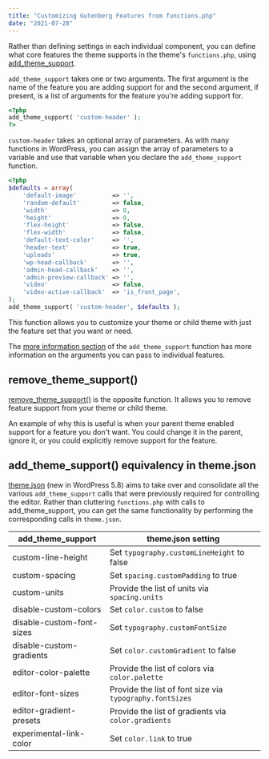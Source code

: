 ```yaml
---
title: "Customizing Gutenberg Features from functions.php"
date: "2021-07-28"
---
```


Rather than defining settings in each individual component, you can define what core features the theme supports in the theme's `functions.php`, using [add\_theme\_support](https://developer.wordpress.org/reference/functions/add_theme_support/).

`add_theme_support` takes one or two arguments. The first argument is the name of the feature you are adding support for and the second argument, if present, is a list of arguments for the feature you're adding support for.

```php
<?php
add_theme_support( 'custom-header' );
?>
```

`custom-header` takes an optional array of parameters. As with many functions in WordPress, you can assign the array of parameters to a variable and use that variable when you declare the `add_theme_support` function.

```php
<?php
$defaults = array(
    'default-image'          => '',
    'random-default'         => false,
    'width'                  => 0,
    'height'                 => 0,
    'flex-height'            => false,
    'flex-width'             => false,
    'default-text-color'     => '',
    'header-text'            => true,
    'uploads'                => true,
    'wp-head-callback'       => '',
    'admin-head-callback'    => '',
    'admin-preview-callback' => '',
    'video'                  => false,
    'video-active-callback'  => 'is_front_page',
);
add_theme_support( 'custom-header', $defaults );
```

This function allows you to customize your theme or child theme with just the feature set that you want or need.

The [more information section](https://developer.wordpress.org/reference/functions/add_theme_support/#more-information) of the `add_theme_support` function has more information on the arguments you can pass to individual features.

## remove\_theme\_support()

[remove\_theme\_support()](https://developer.wordpress.org/reference/functions/remove_theme_support/) is the opposite function. It allows you to remove feature support from your theme or child theme.

An example of why this is useful is when your parent theme enabled support for a feature you don't want. You could change it in the parent, ignore it, or you could explicitly remove support for the feature.

## add\_theme\_support() equivalency in theme.json

[theme.json](https://developer.wordpress.org/block-editor/how-to-guides/themes/theme-json/) (new in WordPress 5.8) aims to take over and consolidate all the various `add_theme_support` calls that were previously required for controlling the editor. Rather than cluttering `functions.php` with calls to add\_theme\_support, you can get the same functionality by performing the corresponding calls in `theme.json`.

| add\_theme\_support | theme.json setting |
| --- | --- |
| custom-line-height | Set `typography.customLineHeight` to false |
| custom-spacing | Set `spacing.customPadding` to true |
| custom-units | Provide the list of units via `spacing.units` |
| disable-custom-colors | Set `color.custom` to false |
| disable-custom-font-sizes | Set `typography.customFontSize` | to false |
| disable-custom-gradients | Set `color.customGradient` to false |
| editor-color-palette | Provide the list of colors via `color.palette` |
| editor-font-sizes | Provide the list of font size via `typography.fontSizes` |
| editor-gradient-presets | Provide the list of gradients via `color.gradients` |
| experimental-link-color | Set `color.link` to true |
